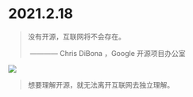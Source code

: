 # 2021.2.18 

> 没有开源，互联网将不会存在。
>
> ​     ———— Chris DiBona ，Google 开源项目办公室

![](https://online.stanford.edu/sites/default/files/styles/figure_default/public/2018-03/introduction-internet-of-things_xee100.jpg?itok=MHue2Po9)

> 想要理解开源，就无法离开互联网去独立理解。